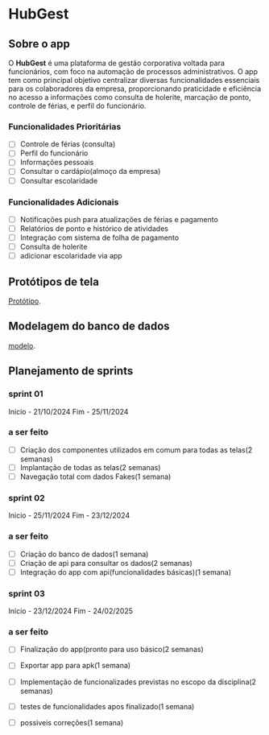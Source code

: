 # HubGest

## Sobre o app

O **HubGest** é uma plataforma de gestão corporativa voltada para funcionários, com foco na automação de processos administrativos. O app tem como principal objetivo centralizar diversas funcionalidades essenciais para os colaboradores da empresa, proporcionando praticidade e eficiência no acesso a informações como consulta de holerite, marcação de ponto, controle de férias, e perfil do funcionário.

### Funcionalidades Prioritárias
- [ ] Controle de férias (consulta)
- [ ] Perfil do funcionário
- [ ] Informações pessoais
- [ ] Consultar o cardápio(almoço da empresa)
- [ ] Consultar escolaridade

 ### Funcionalidades Adicionais
- [ ] Notificações push para atualizações de férias e pagamento
- [ ] Relatórios de ponto e histórico de atividades
- [ ] Integração com sistema de folha de pagamento
- [ ] Consulta de holerite
- [ ] adicionar escolaridade via app

 ## Protótipos de tela
  [Protótipo](https://www.figma.com/design/2txiHiHjIonf0DTWYvECnZ/HubGest?node-id=0-1&t=9h436KBo8HcvDBaT-1).

 ## Modelagem do banco de dados
 [modelo](https://app.diagrams.net/?tags=%7B%7D&lightbox=1&highlight=0000ff&edit=_blank&layers=1&nav=1&title=Diagrama%20sem%20nome.drawio#R%3Cmxfile%3E%3Cdiagram%20name%3D%22Page-1%22%20id%3D%222ca16b54-16f6-2749-3443-fa8db7711227%22%3E7Vxbk5s2FP41nmkfnMHCF%2FZx195N27QzmaRpk750ZDhgNRgRIXa9%2BfWVsLizMfauDJ5l%2FAA6unB0DpzzfRJ4ZC63u7cMh5s%2FqAP%2BCBnObmSuRghN0GIuDlLyqCRXhpJ4jDhKlgs%2Bku%2BghIaSxsSBqNSQU%2BpzEpaFNg0CsHlJhhmjD%2BVmLvXLVw2xBzXBRxv7denfxOEbJZ0YRl7xCxBvoy5tzVTFGttfPUbjQF0voAHsa7Y4HUY1jTbYoQ8FkXk7MpeMUr4%2F2%2B6W4Eu7phbb97t7ojZTmUHA23RA4JgIXAPhhTsVUxirEe6xHyszjNDcF2PdOOReKswflX3m32Kp5c2a7sYR%2BU4Cb2RerylzgI2FTNQ87K12nVhsJpsWDHM9QiZM5U9UhNhx9gOgUPbMRxdnnjzGUYwZoakyYkaJPvvKVMrxWijXpGRNFZcGXKoNUgjbyjUNW5gpU6owDqq1ikJsV1sZdf0zFddUPBBVIatJnFTy%2Fl1hzrm43jCVrGuDHehInE9l44opBc1W3BAOYzljSBxohAwavSWOwr1XZR32w6prittTy7SksG7NH9j37t1Ev4FXIB5JjrfiqaTy6evR7E39s78NREwAu18zF0e8DcVJsI7C5rJWs0DERehfknviJ%2FGW2RvMfpoYP%2FfHPqdN7OSODNt4SdlgjUSCQxqJcCHuEYkoBO6BJHq%2BTmOIRBv7uHRrmK%2F31gjoFkpPyWt%2BTDi57%2BYJkcImMCflexyaylEJTKF7YJwImnHtEy8QIk5lvsGq5IMre1HRyvUTauASAdnNmw3fisNqIiOlhNAgIbwhShmHkAWbbomtzn28Bv8mw9xL6ovoaq4SOiK6cUa%2FZsxGDisx8R3eEl8ytr%2BAOTjASqzY2QTJstAnHUugPAeD5drZgIWauW3B2s1MUGQlKc0QpoBdQaRYylsQtzhnwraGql3M9j0UmRybU8WgHnJqhkwl2xRYWUYnsaKDXjZ2zovEiaJGLWmS%2BTyalNywGVNCRmKjdCqyVvGUtKZCnIycO6UtcgYlCpJE1TA5ZCjseRSqrl2RS8laQacunEsdhVk1Ug7iLImDHdChxckhl8X4mOxzsmKHsmC8BabFPydbZo0JS1RqMk7vcq4NYUFVS5MXdUOBITd3npuzFdFCLp5YDbl4Mn2BXGyuP394HO9ufvtzEnr%2FLFfWJ88dZ%2BupuSvB8eCjKlLGN9SjAfZvc2nFVXmb36n0emL2%2F4DzR2VgHHNa9jXsCP%2BsusvzL%2FL8zUyVVrtC1eoxLQRivp%2FTAWRh3ytZlUzKeb%2BklHbcT1DO6sm1XiWKaMxseAK5TNVKOmYe8CfaPOFuBr6E2%2BXrvyisml4erHJKS3sDtDoMaY5cDD1f5pG8uqLcSyfyITGdMzHNU0KYssYpmrVjjXMdpNG6vOjmAiPCBkNcaxHX7pStuiWM2V6evsB6aEnuW0wiItflVvK2cDCHngT4XLNrXlWtf%2FSMBjZEUZMZe6xr3bAdqyZUwb8GxCb0Lf1O%2B6fbHdk2KJYP5YiY8rzIMmCOc2IO86qCOeaTOuZoZsdXutix2Sk5zgjxlyIf7iU5FrfNYXZsnokdN7pyfinrHBo90miYaVdrFqmGlwTrbbWrMMD6w4Ba3w7MMbD%2BPSZaqEVLBSqvHMx17fkcDaFit6AWOkGrAR2dFR2hMjrKducPgaOrmaaEeoFLzmESC4bY%2FSqi5hCfjoxPtWDUELKeXjGuhCeE3rRkbwtd5C2lj32A%2FOi0vU097K3ZWm32N1GXDG5ygRnHjlk07G62owt7U%2FVsW7OQhRa9we6chDQ115AjLyZHWpUkOUZWSxBvacuR8%2BfFVG2fLdpYuC4cvlv8ccjMjNSjqCmD0wdwQYSHYnwyO3rblXDYFuyk%2F%2B3b4z9ou6%2B8M9OfRSK5z1Yw3mk7gEOSOWeSmaF6TskWi0q7ZkhbUln0Z9ssrdG612K1oE5Wp9TJukAq%2FMYQ6KREhyfmdPRjQpyU3gMjwm7Azu%2Flzl4AvsC9NIhs6mOW7BL9%2B0J%2FU%2FE6qLIOvHfUt1W6qPrdO9RaiWe%2BrzegkiNRybO2r6ZWlfq2%2FfRFG%2FXNYn4PcuKifU40rEpOnGZrxh3kxIaXTDrLic1evsBXuISTUdnJ6Mrq0Mlmd04Wxfw%2FvZK6wp%2Bmmbf%2FAw%3D%3D%3C%2Fdiagram%3E%3C%2Fmxfile%3E#%7B%22pageId%22%3A%222ca16b54-16f6-2749-3443-fa8db7711227%22%7D).

##  Planejamento de sprints

### sprint 01 
   Inicio - 21/10/2024
   Fim    - 25/11/2024
   ### a ser feito
   - [ ] Criação dos componentes utilizados em comum para todas as telas(2 semanas)
   - [ ] Implantação de todas as telas(2 semanas)
   - [ ] Navegação total com dados Fakes(1 semana)
         
### sprint 02
   Inicio - 25/11/2024
   Fim    - 23/12/2024
   ### a ser feito
   - [ ] Criação do banco de dados(1 semana)
   - [ ] Criação de api para consultar os dados(2 semanas)
   - [ ] Integração do app com api(funcionalidades básicas)(1 semana)
         
### sprint 03
   Inicio - 23/12/2024
   Fim    - 24/02/2025
   ### a ser feito
   - [ ] Finalização do app(pronto para uso básico(2 semanas) 
   - [ ] Exportar app para apk(1 semana)
   - [ ] Implementação de funcionalizades previstas no escopo da disciplina(2 semanas)
   - [ ] testes de funcionalidades apos finalizado(1 semana)
   - [ ] possiveis correções(1 semana)
 


